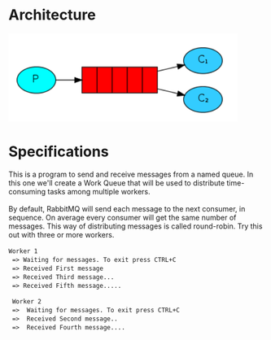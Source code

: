 # Architecture
![alt text](../img/2.PNG)

# Specifications
This is a program to send and receive messages from a named queue. In this one we'll create a Work Queue that will be used to distribute time-consuming tasks among multiple workers.\
<br/>
By default, RabbitMQ will send each message to the next consumer, in sequence. On average every consumer will get the same number of messages. This way of distributing messages is called round-robin. Try this out with three or more workers.

` Worker 1 ` <br/>
` => Waiting for messages. To exit press CTRL+C` <br/>
` => Received First message` <br/>
` => Received Third message...` <br/>
` => Received Fifth message.....` <br/>

` Worker 2` <br/>
` =>  Waiting for messages. To exit press CTRL+C` <br/>
` =>  Received Second message..` <br/>
` =>  Received Fourth message....` <br/>
